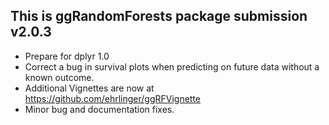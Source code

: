 This is ggRandomForests package submission v2.0.3
--------------------------------------------------------------------------------
* Prepare for dplyr 1.0
* Correct a bug in survival plots when predicting on future data without a known outcome.
* Additional Vignettes are now at https://github.com/ehrlinger/ggRFVignette
* Minor bug and documentation fixes.